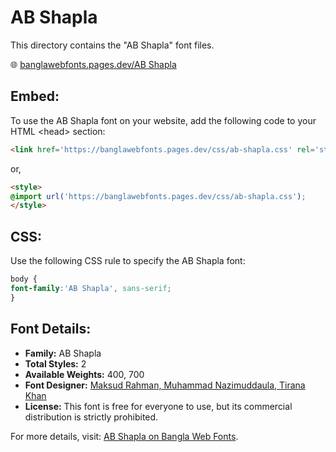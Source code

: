 # AB Shapla

This directory contains the "AB Shapla" font files.

🌐 [banglawebfonts.pages.dev/AB Shapla](https://banglawebfonts.pages.dev/ab-shapla/#about)

## Embed:
To use the AB Shapla font on your website, add the following code to your HTML &lt;head&gt; section:
```html
<link href='https://banglawebfonts.pages.dev/css/ab-shapla.css' rel='stylesheet'>
```

or,
```html
<style>
@import url('https://banglawebfonts.pages.dev/css/ab-shapla.css');
</style>
```

## CSS:
Use the following CSS rule to specify the AB Shapla font:
```css
body {
font-family:'AB Shapla', sans-serif;
}
```

## Font Details:
- **Family:** AB Shapla
- **Total Styles:** 2
- **Available Weights:** 400, 700
- **Font Designer:** [Maksud Rahman, Muhammad Nazimuddaula, Tirana Khan](https://web.archive.org/web/20160408060023/http://www.amarbornomala.gov.bd/fonts/details/1)
- **License:** This font is free for everyone to use, but its commercial distribution is strictly prohibited.

For more details, visit: [AB Shapla on Bangla Web Fonts](https://banglawebfonts.pages.dev/ab-shapla/#about).